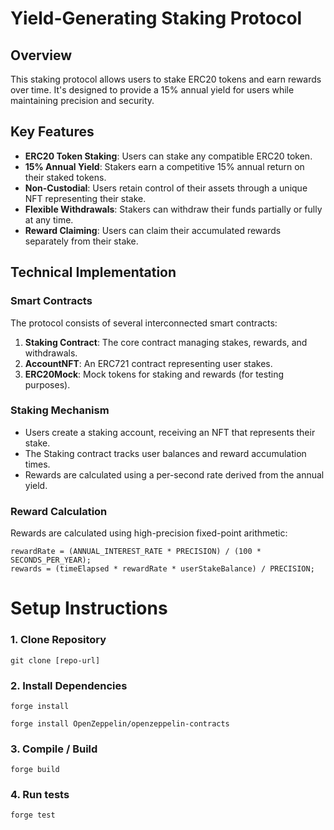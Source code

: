 # Yield-Generating Staking Protocol

## Overview

This staking protocol allows users to stake ERC20 tokens and earn rewards over time. It's designed to provide a 15% annual yield for users while maintaining precision and security.

## Key Features

- **ERC20 Token Staking**: Users can stake any compatible ERC20 token.
- **15% Annual Yield**: Stakers earn a competitive 15% annual return on their staked tokens.
- **Non-Custodial**: Users retain control of their assets through a unique NFT representing their stake.
- **Flexible Withdrawals**: Stakers can withdraw their funds partially or fully at any time.
- **Reward Claiming**: Users can claim their accumulated rewards separately from their stake.

## Technical Implementation

### Smart Contracts

The protocol consists of several interconnected smart contracts:

1. **Staking Contract**: The core contract managing stakes, rewards, and withdrawals.
2. **AccountNFT**: An ERC721 contract representing user stakes.
3. **ERC20Mock**: Mock tokens for staking and rewards (for testing purposes).

### Staking Mechanism

- Users create a staking account, receiving an NFT that represents their stake.
- The Staking contract tracks user balances and reward accumulation times.
- Rewards are calculated using a per-second rate derived from the annual yield.

### Reward Calculation

Rewards are calculated using high-precision fixed-point arithmetic:

```solidity
rewardRate = (ANNUAL_INTEREST_RATE * PRECISION) / (100 * SECONDS_PER_YEAR);
rewards = (timeElapsed * rewardRate * userStakeBalance) / PRECISION;
```

# Setup Instructions
### 1. Clone Repository
```
git clone [repo-url]
```
### 2. Install Dependencies
```
forge install
```
```
forge install OpenZeppelin/openzeppelin-contracts
```
### 3. Compile / Build
```
forge build
```
### 4. Run tests
```
forge test
```

